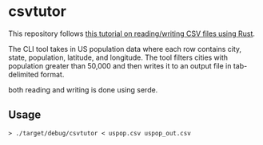 # csvtutor

This repository follows [this tutorial on reading/writing CSV files using Rust](https://docs.rs/csv/1.1.5/csv/tutorial/index.html).

The CLI tool takes in US population data where each row contains city, state, population, latitude, and longitude. The tool filters cities with population greater than 50,000 and then writes it to an output file in tab-delimited format.

both reading and writing is done using serde.

## Usage

```
> ./target/debug/csvtutor < uspop.csv uspop_out.csv
```
